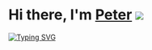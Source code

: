 # Hi there, I'm [Peter](https://t.me/smortlly)  ![](https://komarev.com/ghpvc/?username=Petr-Zaznobin&color=lightgrey)
[![Typing SVG](https://readme-typing-svg.herokuapp.com?font=Fira+Code&size=30&duration=3000&pause=1000&color=A61FF7&background=000000BF&random=false&width=435&lines=Сферический+конь;в+вакууме)](https://git.io/typing-svg)
